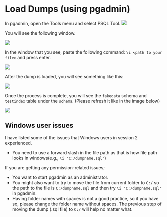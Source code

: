 # Load Dumps (using pgadmin)

In pgadmin, open the Tools menu and select PSQL Tool. 
![](img/dump.png)

You will see the following window.

![](img/beforedump.png)

In the window that you see, paste the following command: 
`\i <path to your file>` and press enter. 

![](img/dumpcode.png)

After the dump is loaded, you will see something like this:

![](img/afterdump.png)

Once the process is complete, you will see the `fakedata` schema and `testindex` table under the `schema`. (Please refresh it like in the image below)

![](img/dumprefresh.png)

## Windows user issues

I have listed some of the issues that Windows users in session 2 experienced. 

- You need to use a forward slash in the file path as that is how file path looks in windows(e.g., `\i 'C:/dumpname.sql'`)

If you are getting any permission-related issues;

- You want to start pgadmin as an administrator.
- You might also want to try to move the file from current folder to `C:/` so the path to the file is `C:/dumpname.sql` and then try `\i 'C:/dumpname.sql'` in pgadmin.
- Having folder names with spaces is not a good practice, so if you have so, please change the folder name without spaces. The previous step of moving the dump (.sql file) to `C:/`  will help no matter what.